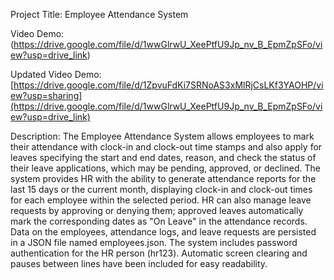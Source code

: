 Project Title: Employee Attendance System

Video Demo: (https://drive.google.com/file/d/1wwGlrwU_XeePtfU9Jp_nv_B_EpmZpSFo/view?usp=drive_link)

Updated Video Demo: [https://drive.google.com/file/d/1ZpvuFdKi7SRNoAS3xMlRjCsLKf3YAOHP/view?usp=sharing](https://drive.google.com/file/d/1wwGlrwU_XeePtfU9Jp_nv_B_EpmZpSFo/view?usp=drive_link)

Description:
The Employee Attendance System allows employees to mark their attendance with clock-in and clock-out time stamps and also apply for leaves specifying the start and end dates, reason, and check the status of their leave applications, which may be pending, approved, or declined. The system provides HR with the ability to generate attendance reports for the last 15 days or the current month, displaying clock-in and clock-out times for each employee within the selected period. HR can also manage leave requests by approving or denying them; approved leaves automatically mark the corresponding dates as "On Leave" in the attendance records. Data on the employees, attendance logs, and leave requests are persisted in a JSON file named employees.json. The system includes password authentication for the HR person (hr123). Automatic screen clearing and pauses between lines have been included for easy readability.
